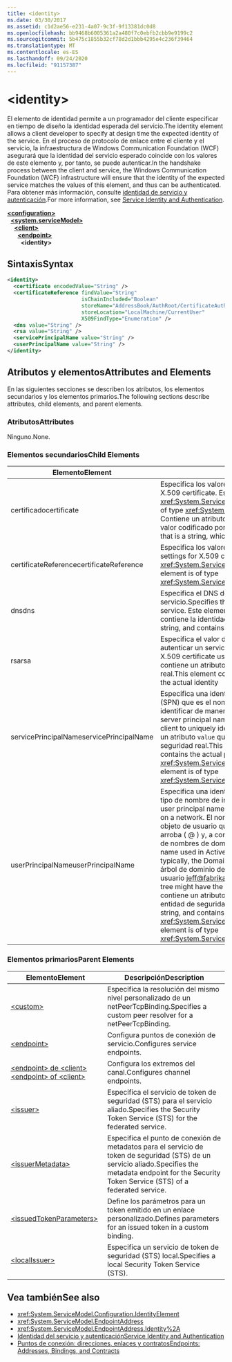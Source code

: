 ```yaml
---
title: <identity>
ms.date: 03/30/2017
ms.assetid: c1d2ae56-e231-4a07-9c3f-9f13381dc0d8
ms.openlocfilehash: bb9468b6005361a2a480f7c0ebfb2cbb9e9199c2
ms.sourcegitcommit: 5b475c1855b32cf78d2d1bbb4295e4c236f39464
ms.translationtype: MT
ms.contentlocale: es-ES
ms.lasthandoff: 09/24/2020
ms.locfileid: "91157387"
---
```

# \<identity>

<span data-ttu-id="f5084-101">El elemento de identidad permite a un programador del cliente especificar en tiempo de diseño la identidad esperada del servicio.</span><span class="sxs-lookup"><span data-stu-id="f5084-101">The identity element allows a client developer to specify at design time the expected identity of the service.</span></span> <span data-ttu-id="f5084-102">En el proceso de protocolo de enlace entre el cliente y el servicio, la infraestructura de Windows Communication Foundation (WCF) asegurará que la identidad del servicio esperado coincide con los valores de este elemento y, por tanto, se puede autenticar.</span><span class="sxs-lookup"><span data-stu-id="f5084-102">In the handshake process between the client and service, the Windows Communication Foundation (WCF) infrastructure will ensure that the identity of the expected service matches the values of this element, and thus can be authenticated.</span></span> <span data-ttu-id="f5084-103">Para obtener más información, consulte [identidad de servicio y autenticación](../../../wcf/feature-details/service-identity-and-authentication.md).</span><span class="sxs-lookup"><span data-stu-id="f5084-103">For more information, see [Service Identity and Authentication](../../../wcf/feature-details/service-identity-and-authentication.md).</span></span>  
  
[**\<configuration>**](../configuration-element.md)\
&nbsp;&nbsp;[**\<system.serviceModel>**](system-servicemodel.md)\
&nbsp;&nbsp;&nbsp;&nbsp;[**\<client>**](client.md)\
&nbsp;&nbsp;&nbsp;&nbsp;&nbsp;&nbsp;[**\<endpoint>**](endpoint-of-client.md)\
&nbsp;&nbsp;&nbsp;&nbsp;&nbsp;&nbsp;&nbsp;&nbsp;**\<identity>**  
  
## <a name="syntax"></a><span data-ttu-id="f5084-104">Sintaxis</span><span class="sxs-lookup"><span data-stu-id="f5084-104">Syntax</span></span>  
  
```xml  
<identity>
  <certificate encodedValue="String" />
  <certificateReference findValue="String"
                        isChainIncluded="Boolean"
                        storeName="AddressBook/AuthRoot/CertificateAuthority/Disallowed/My/Root/TrustedPeople/TrustedPublisher"
                        storeLocation="LocalMachine/CurrentUser"
                        X509FindType="Enumeration" />
  <dns value="String" />
  <rsa value="String" />
  <servicePrincipalName value="String" />
  <userPrincipalName value="String" />
</identity>
```  
  
## <a name="attributes-and-elements"></a><span data-ttu-id="f5084-105">Atributos y elementos</span><span class="sxs-lookup"><span data-stu-id="f5084-105">Attributes and Elements</span></span>  

 <span data-ttu-id="f5084-106">En las siguientes secciones se describen los atributos, los elementos secundarios y los elementos primarios.</span><span class="sxs-lookup"><span data-stu-id="f5084-106">The following sections describe attributes, child elements, and parent elements.</span></span>  
  
### <a name="attributes"></a><span data-ttu-id="f5084-107">Atributos</span><span class="sxs-lookup"><span data-stu-id="f5084-107">Attributes</span></span>  

 <span data-ttu-id="f5084-108">Ninguno.</span><span class="sxs-lookup"><span data-stu-id="f5084-108">None.</span></span>  
  
### <a name="child-elements"></a><span data-ttu-id="f5084-109">Elementos secundarios</span><span class="sxs-lookup"><span data-stu-id="f5084-109">Child Elements</span></span>  
  
|<span data-ttu-id="f5084-110">Elemento</span><span class="sxs-lookup"><span data-stu-id="f5084-110">Element</span></span>|<span data-ttu-id="f5084-111">Descripción</span><span class="sxs-lookup"><span data-stu-id="f5084-111">Description</span></span>|  
|-------------|-----------------|  
|<span data-ttu-id="f5084-112">certificado</span><span class="sxs-lookup"><span data-stu-id="f5084-112">certificate</span></span>|<span data-ttu-id="f5084-113">Especifica los valores de un certificado X.509.</span><span class="sxs-lookup"><span data-stu-id="f5084-113">Specifies settings of an X.509 certificate.</span></span> <span data-ttu-id="f5084-114">Este elemento es del tipo <xref:System.ServiceModel.Configuration.CertificateElement>.</span><span class="sxs-lookup"><span data-stu-id="f5084-114">This element is of type <xref:System.ServiceModel.Configuration.CertificateElement>.</span></span> <span data-ttu-id="f5084-115">Contiene un atributo `encodedValue` que es una cadena, que especifica el valor codificado por este certificado.</span><span class="sxs-lookup"><span data-stu-id="f5084-115">It contains an attribute `encodedValue` that is a string, which specifies the value encoded by this certificate.</span></span>|  
|<span data-ttu-id="f5084-116">certificateReference</span><span class="sxs-lookup"><span data-stu-id="f5084-116">certificateReference</span></span>|<span data-ttu-id="f5084-117">Especifica los valores para la validación del certificado X.509.</span><span class="sxs-lookup"><span data-stu-id="f5084-117">Specifies settings for X.509 certificate validation.</span></span> <span data-ttu-id="f5084-118">Este elemento es del tipo <xref:System.ServiceModel.Configuration.CertificateReferenceElement>.</span><span class="sxs-lookup"><span data-stu-id="f5084-118">This element is of type <xref:System.ServiceModel.Configuration.CertificateReferenceElement>.</span></span>|  
|<span data-ttu-id="f5084-119">dns</span><span class="sxs-lookup"><span data-stu-id="f5084-119">dns</span></span>|<span data-ttu-id="f5084-120">Especifica el DNS de un certificado X.509 usado para autenticar un servicio.</span><span class="sxs-lookup"><span data-stu-id="f5084-120">Specifies the DNS of an X.509 certificate used to authenticate a service.</span></span> <span data-ttu-id="f5084-121">Este elemento contiene un atributo `value` que es una cadena y contiene la identidad real.</span><span class="sxs-lookup"><span data-stu-id="f5084-121">This element contains an attribute `value` that is a string, and contains the actual identity.</span></span>|  
|<span data-ttu-id="f5084-122">rsa</span><span class="sxs-lookup"><span data-stu-id="f5084-122">rsa</span></span>|<span data-ttu-id="f5084-123">Especifica el valor del campo RSA de un certificado X.509 usado para autenticar un servicio a un cliente.</span><span class="sxs-lookup"><span data-stu-id="f5084-123">Specifies the value of the RSA field of an X.509 certificate used to authenticate a service to a client.</span></span> <span data-ttu-id="f5084-124">Este elemento contiene un atributo `value` que es una cadena y contiene la identidad real.</span><span class="sxs-lookup"><span data-stu-id="f5084-124">This element contains an attribute `value` that is a string, and contains the actual identity</span></span>|  
|<span data-ttu-id="f5084-125">servicePrincipalName</span><span class="sxs-lookup"><span data-stu-id="f5084-125">servicePrincipalName</span></span>|<span data-ttu-id="f5084-126">Especifica una identidad del nombre de entidad de seguridad de servidor (SPN) que es el nombre de entidad de seguridad usado por un cliente para identificar de manera unívoca una instancia de un servicio.</span><span class="sxs-lookup"><span data-stu-id="f5084-126">Specifies a server principal name (SPN) identity, which is the principal name used by a client to uniquely identify an instance of a service.</span></span> <span data-ttu-id="f5084-127">Este elemento contiene un atributo `value` que es una cadena y contiene el nombre de entidad de seguridad real.</span><span class="sxs-lookup"><span data-stu-id="f5084-127">This element contains an attribute `value` that is a string, and contains the actual principal name.</span></span> <span data-ttu-id="f5084-128">Este elemento es del tipo <xref:System.ServiceModel.Configuration.ServicePrincipalNameElement>.</span><span class="sxs-lookup"><span data-stu-id="f5084-128">This element is of type <xref:System.ServiceModel.Configuration.ServicePrincipalNameElement>.</span></span>|  
|<span data-ttu-id="f5084-129">userPrincipalName</span><span class="sxs-lookup"><span data-stu-id="f5084-129">userPrincipalName</span></span>|<span data-ttu-id="f5084-130">Especifica una identidad del nombre principal del usuario (UPN), que es el tipo de nombre de inicio de sesión de un usuario en una red.</span><span class="sxs-lookup"><span data-stu-id="f5084-130">Specifies a user principal name (UPN) identity, which is the logon name type of a user on a network.</span></span> <span data-ttu-id="f5084-131">El nombre principal de usuario se compone del nombre de objeto de usuario que se usa en Active Directory, seguido del símbolo de arroba ( \@ ) y, a continuación, normalmente, el dominio primario del sistema de nombres de dominio.</span><span class="sxs-lookup"><span data-stu-id="f5084-131">The user principal name consists of the user object name used in Active Directory, followed by the at symbol (\@) and then, typically, the Domain Name System parent domain.</span></span> <span data-ttu-id="f5084-132">Por ejemplo, Jeff en el árbol de dominio de Fabrikam.com podría tener el nombre principal de usuario [jeff@fabrikam.com](mailto:jeffsmith@fabrikam.com) .</span><span class="sxs-lookup"><span data-stu-id="f5084-132">For example, Jeff in the Fabrikam.com domain tree might have the user principal name [jeff@fabrikam.com](mailto:jeffsmith@fabrikam.com).</span></span>  <span data-ttu-id="f5084-133">Este elemento contiene un atributo `value` que es una cadena y contiene el nombre de entidad de seguridad real.</span><span class="sxs-lookup"><span data-stu-id="f5084-133">This element contains an attribute `value` that is a string, and contains the actual principal name.</span></span> <span data-ttu-id="f5084-134">Este elemento es del tipo <xref:System.ServiceModel.Configuration.UserPrincipalNameElement>.</span><span class="sxs-lookup"><span data-stu-id="f5084-134">This element is of type <xref:System.ServiceModel.Configuration.UserPrincipalNameElement>.</span></span>|  
  
### <a name="parent-elements"></a><span data-ttu-id="f5084-135">Elementos primarios</span><span class="sxs-lookup"><span data-stu-id="f5084-135">Parent Elements</span></span>  
  
|<span data-ttu-id="f5084-136">Elemento</span><span class="sxs-lookup"><span data-stu-id="f5084-136">Element</span></span>|<span data-ttu-id="f5084-137">Descripción</span><span class="sxs-lookup"><span data-stu-id="f5084-137">Description</span></span>|  
|-------------|-----------------|  
|[\<custom>](custom.md)|<span data-ttu-id="f5084-138">Especifica la resolución del mismo nivel personalizado de un netPeerTcpBinding.</span><span class="sxs-lookup"><span data-stu-id="f5084-138">Specifies a custom peer resolver for a netPeerTcpBinding.</span></span>|  
|[\<endpoint>](endpoint-element.md)|<span data-ttu-id="f5084-139">Configura puntos de conexión de servicio.</span><span class="sxs-lookup"><span data-stu-id="f5084-139">Configures service endpoints.</span></span>|  
|[<span data-ttu-id="f5084-140">\<endpoint> de \<client></span><span class="sxs-lookup"><span data-stu-id="f5084-140">\<endpoint> of \<client></span></span>](endpoint-of-client.md)|<span data-ttu-id="f5084-141">Configura los extremos del canal.</span><span class="sxs-lookup"><span data-stu-id="f5084-141">Configures channel endpoints.</span></span>|  
|[\<issuer>](issuer.md)|<span data-ttu-id="f5084-142">Especifica el servicio de token de seguridad (STS) para el servicio aliado.</span><span class="sxs-lookup"><span data-stu-id="f5084-142">Specifies the Security Token Service (STS) for the federated service.</span></span>|  
|[\<issuerMetadata>](issuermetadata.md)|<span data-ttu-id="f5084-143">Especifica el punto de conexión de metadatos para el servicio de token de seguridad (STS) de un servicio aliado.</span><span class="sxs-lookup"><span data-stu-id="f5084-143">Specifies the metadata endpoint for the Security Token Service (STS) of a federated service.</span></span>|  
|[\<issuedTokenParameters>](issuedtokenparameters.md)|<span data-ttu-id="f5084-144">Define los parámetros para un token emitido en un enlace personalizado.</span><span class="sxs-lookup"><span data-stu-id="f5084-144">Defines parameters for an issued token in a custom binding.</span></span>|  
|[\<localIssuer>](localissuer.md)|<span data-ttu-id="f5084-145">Especifica un servicio de token de seguridad (STS) local.</span><span class="sxs-lookup"><span data-stu-id="f5084-145">Specifies a local Security Token Service (STS).</span></span>|  
  
## <a name="see-also"></a><span data-ttu-id="f5084-146">Vea también</span><span class="sxs-lookup"><span data-stu-id="f5084-146">See also</span></span>

- <xref:System.ServiceModel.Configuration.IdentityElement>
- <xref:System.ServiceModel.EndpointAddress>
- <xref:System.ServiceModel.EndpointAddress.Identity%2A>
- [<span data-ttu-id="f5084-147">Identidad del servicio y autenticación</span><span class="sxs-lookup"><span data-stu-id="f5084-147">Service Identity and Authentication</span></span>](../../../wcf/feature-details/service-identity-and-authentication.md)
- [<span data-ttu-id="f5084-148">Puntos de conexión: direcciones, enlaces y contratos</span><span class="sxs-lookup"><span data-stu-id="f5084-148">Endpoints: Addresses, Bindings, and Contracts</span></span>](../../../wcf/feature-details/endpoints-addresses-bindings-and-contracts.md)
